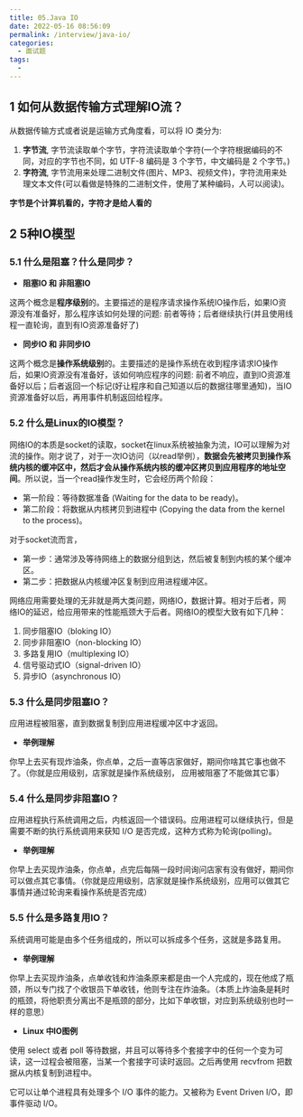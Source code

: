 ```yaml
---
title: 05.Java IO
date: 2022-05-16 08:56:09
permalink: /interview/java-io/
categories:
  - 面试题
tags:
  - 
---
```



## 1 如何从数据传输方式理解IO流？

从数据传输方式或者说是运输方式角度看，可以将 IO 类分为:

1. **字节流**, 字节流读取单个字节，字符流读取单个字符(一个字符根据编码的不同，对应的字节也不同，如 UTF-8 编码是 3 个字节，中文编码是 2 个字节。)
2. **字符流**, 字节流用来处理二进制文件(图片、MP3、视频文件)，字符流用来处理文本文件(可以看做是特殊的二进制文件，使用了某种编码，人可以阅读)。

**字节是个计算机看的，字符才是给人看的**

## 2 5种IO模型

### 5.1 什么是阻塞？什么是同步？

- **阻塞IO 和 非阻塞IO**

这两个概念是**程序级别**的。主要描述的是程序请求操作系统IO操作后，如果IO资源没有准备好，那么程序该如何处理的问题: 前者等待；后者继续执行(并且使用线程一直轮询，直到有IO资源准备好了)

- **同步IO 和 非同步IO**

这两个概念是**操作系统级别**的。主要描述的是操作系统在收到程序请求IO操作后，如果IO资源没有准备好，该如何响应程序的问题: 前者不响应，直到IO资源准备好以后；后者返回一个标记(好让程序和自己知道以后的数据往哪里通知)，当IO资源准备好以后，再用事件机制返回给程序。

### 5.2 什么是Linux的IO模型？

网络IO的本质是socket的读取，socket在linux系统被抽象为流，IO可以理解为对流的操作。刚才说了，对于一次IO访问（以read举例），**数据会先被拷贝到操作系统内核的缓冲区中，然后才会从操作系统内核的缓冲区拷贝到应用程序的地址空间**。所以说，当一个read操作发生时，它会经历两个阶段：

- 第一阶段：等待数据准备 (Waiting for the data to be ready)。
- 第二阶段：将数据从内核拷贝到进程中 (Copying the data from the kernel to the process)。

对于socket流而言，

- 第一步：通常涉及等待网络上的数据分组到达，然后被复制到内核的某个缓冲区。
- 第二步：把数据从内核缓冲区复制到应用进程缓冲区。

网络应用需要处理的无非就是两大类问题，网络IO，数据计算。相对于后者，网络IO的延迟，给应用带来的性能瓶颈大于后者。网络IO的模型大致有如下几种：

1. 同步阻塞IO（bloking IO）
2. 同步非阻塞IO（non-blocking IO）
3. 多路复用IO（multiplexing IO）
4. 信号驱动式IO（signal-driven IO）
5. 异步IO（asynchronous IO）

### 5.3 什么是同步阻塞IO？

应用进程被阻塞，直到数据复制到应用进程缓冲区中才返回。

- **举例理解**

你早上去买有现炸油条，你点单，之后一直等店家做好，期间你啥其它事也做不了。（你就是应用级别，店家就是操作系统级别， 应用被阻塞了不能做其它事）

### 5.4 什么是同步非阻塞IO？

应用进程执行系统调用之后，内核返回一个错误码。应用进程可以继续执行，但是需要不断的执行系统调用来获知 I/O 是否完成，这种方式称为轮询(polling)。

- **举例理解**

你早上去买现炸油条，你点单，点完后每隔一段时间询问店家有没有做好，期间你可以做点其它事情。（你就是应用级别，店家就是操作系统级别，应用可以做其它事情并通过轮询来看操作系统是否完成）

### 5.5 什么是多路复用IO？

系统调用可能是由多个任务组成的，所以可以拆成多个任务，这就是多路复用。

- **举例理解**

你早上去买现炸油条，点单收钱和炸油条原来都是由一个人完成的，现在他成了瓶颈，所以专门找了个收银员下单收钱，他则专注在炸油条。（本质上炸油条是耗时的瓶颈，将他职责分离出不是瓶颈的部分，比如下单收银，对应到系统级别也时一样的意思）

- **Linux 中IO图例**

使用 select 或者 poll 等待数据，并且可以等待多个套接字中的任何一个变为可读，这一过程会被阻塞，当某一个套接字可读时返回。之后再使用 recvfrom 把数据从内核复制到进程中。

它可以让单个进程具有处理多个 I/O 事件的能力。又被称为 Event Driven I/O，即事件驱动 I/O。